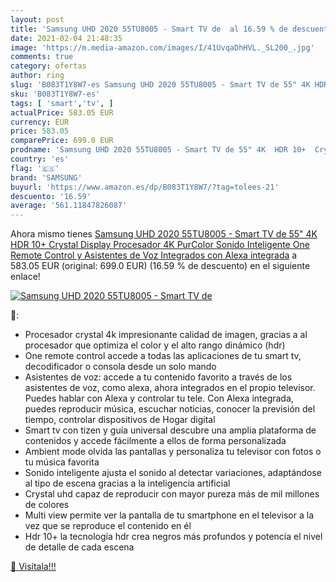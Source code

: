 ```yaml
---
layout: post
title: 'Samsung UHD 2020 55TU8005 - Smart TV de  al 16.59 % de descuento'
date: 2021-02-04 21:48:35
image: 'https://m.media-amazon.com/images/I/41UvqaDhHVL._SL200_.jpg'
comments: true
category: ofertas
author: ring
slug: 'B083T1Y8W7-es Samsung UHD 2020 55TU8005 - Smart TV de 55" 4K HDR 10+...'
sku: 'B083T1Y8W7-es'
tags: [ 'smart','tv', ]
actualPrice: 583.05 EUR
currency: EUR
price: 583.05
comparePrice: 699.0 EUR
prodname: 'Samsung UHD 2020 55TU8005 - Smart TV de 55" 4K  HDR 10+  Crystal Display  Procesador 4K  PurColor  Sonido Inteligente  One Remote Control y Asistentes de Voz Integrados  con Alexa integrada'
country: 'es'
flag: '🇪🇸'
brand: 'SAMSUNG'
buyurl: 'https://www.amazon.es/dp/B083T1Y8W7/?tag=tolees-21'
descuento: '16.59'
average: '561.11847826087'
---
```


Ahora mismo tienes [Samsung UHD 2020 55TU8005 - Smart TV de 55" 4K  HDR 10+  Crystal Display  Procesador 4K  PurColor  Sonido Inteligente  One Remote Control y Asistentes de Voz Integrados  con Alexa integrada](https://www.amazon.es/dp/B083T1Y8W7/?tag=tolees-21) a 583.05 EUR (original: 699.0 EUR) (16.59 %  de descuento) en el siguiente enlace!

[![Samsung UHD 2020 55TU8005 - Smart TV de ](https://m.media-amazon.com/images/I/41UvqaDhHVL._SL200_.jpg)](https://www.amazon.es/dp/B083T1Y8W7/?tag=tolees-21)

🔎:

- Procesador crystal 4k impresionante calidad de imagen, gracias a al procesador que optimiza el color y el alto rango dinámico (hdr)
- One remote control accede a todas las aplicaciones de tu smart tv, decodificador o consola desde un solo mando
- Asistentes de voz: accede a tu contenido favorito a través de los asistentes de voz, como alexa, ahora integrados en el propio televisor. Puedes hablar con Alexa y controlar tu tele. Con Alexa integrada, puedes reproducir música, escuchar noticias, conocer la previsión del tiempo, controlar dispositivos de Hogar digital
- Smart tv con tizen y guía universal descubre una amplia plataforma de contenidos y accede fácilmente a ellos de forma personalizada
- Ambient mode olvida las pantallas y personaliza tu televisor con fotos o tu música favorita
- Sonido inteligente ajusta el sonido al detectar variaciones, adaptándose al tipo de escena gracias a la inteligencia artificial
- Crystal uhd capaz de reproducir con mayor pureza más de mil millones de colores
- Multi view permite ver la pantalla de tu smartphone en el televisor a la vez que se reproduce el contenido en él
- Hdr 10+ la tecnología hdr crea negros más profundos y potencía el nivel de detalle de cada escena

[🛒 Visítala!!!](https://www.amazon.es/dp/B083T1Y8W7/?tag=tolees-21)
